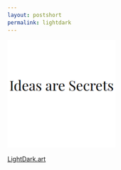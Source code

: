 ```yaml
---
layout: postshort
permalink: lightdark
---
```


<a href="{{ page.url }}"> ![image](/img/lightdark.PNG) </a>

[LightDark.art](https://lightdark.art)
